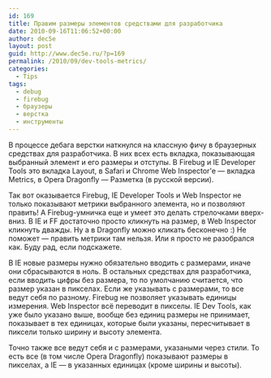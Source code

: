 ```yaml
---
id: 169
title: Правим размеры элементов средствами для разработчика
date: 2010-09-16T11:06:52+00:00
author: dec5e
layout: post
guid: http://www.dec5e.ru/?p=169
permalink: /2010/09/dev-tools-metrics/
categories:
  - Tips
tags:
  - debug
  - firebug
  - браузеры
  - верстка
  - инструменты
---
```

В процессе дебага верстки наткнулся на классную фичу в браузерных средствах для разработчика. В них всех есть вкладка, показывающая выбранный элемент и его размеры и отступы. В Firebug и IE Developer Tools это вкладка Layout, в Safari и Chrome Web Inspector&#8217;е — вкладка Metrics, в Opera Dragonfly — Разметка (в русской версии). 

Так вот оказывается Firebug, IE Developer Tools и Web Inspector не только показывают метрики выбранного элемента, но и позволяют править! А Firebug-умничка еще и умеет это делать стрелочками вверх-вниз. В IE и FF достаточно просто кликнуть на размер, в Web Inspector кликнуть дважды. Ну а в Dragonfly можно кликать бесконечно :) Не поможет — править метрики там нельзя. Или я просто не разобрался как. Буду рад, если подскажете.

В IE новые размеры нужно обязательно вводить с размерами, иначе они сбрасываются в ноль. В остальных средствах для разработчика, если вводить цифры без размера, то по умолчанию считается, что размер указан в пикселах. Если же указывать с размерами, то все ведут себя по разному. Firebug не позволяет указывать единицы измерения. Web Inspector всё переводит в пикселы. IE Dev Tools, как уже было указано выше, вообще без единиц размеры не принимает, показывает в тех единицах, которые были указаны, пересчитывает в пиксели только ширину и высоту элемента.

Точно также все ведут себя и с размерами, указаными через стили. То есть все (в том числе Opera Dragonfly) показывают размеры в пикселах, а IE — в указанных единицах (кроме ширины и высоты).